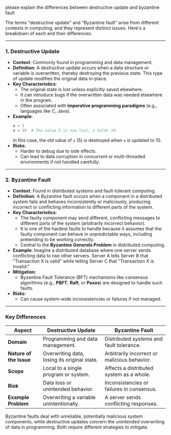 please explain the differences between destructive update and byzantine fault


The terms "destructive update" and "Byzantine fault" arise from different contexts in computing, and they represent distinct issues. Here's a breakdown of each and their differences:

---

### **1. Destructive Update**
- **Context**: Commonly found in programming and data management.
- **Definition**: A destructive update occurs when a data structure or variable is overwritten, thereby destroying the previous state. This type of update modifies the original data in-place.
- **Key Characteristics**:
  - The original state is lost unless explicitly saved elsewhere.
  - It can introduce bugs if the overwritten data was needed elsewhere in the program.
  - Often associated with **imperative programming paradigms** (e.g., languages like C, Java).
- **Example**:
  ```python
  x = 5
  x = 10  # The value 5 is now lost; x holds 10.
  ```
  In this case, the old value of `x` (5) is destroyed when `x` is updated to 10.
- **Risks**:
  - Harder to debug due to side effects.
  - Can lead to data corruption in concurrent or multi-threaded environments if not handled carefully.

---

### **2. Byzantine Fault**
- **Context**: Found in distributed systems and fault-tolerant computing.
- **Definition**: A Byzantine fault occurs when a component in a distributed system fails and behaves inconsistently or maliciously, producing incorrect or conflicting information to different parts of the system.
- **Key Characteristics**:
  - The faulty component may send different, conflicting messages to different parts of the system (arbitrarily incorrect behavior).
  - It is one of the hardest faults to handle because it assumes that the faulty component can behave in unpredictable ways, including pretending to be working correctly.
  - Central to the **Byzantine Generals Problem** in distributed computing.
- **Example**:
  Imagine a distributed database where one server sends conflicting data to two other servers. Server A tells Server B that "Transaction X is valid" while telling Server C that "Transaction X is invalid."
- **Mitigation**:
  - Byzantine Fault Tolerance (BFT) mechanisms like consensus algorithms (e.g., **PBFT**, **Raft**, or **Paxos**) are designed to handle such faults.
- **Risks**:
  - Can cause system-wide inconsistencies or failures if not managed.

---

### **Key Differences**
| **Aspect**                | **Destructive Update**                     | **Byzantine Fault**                      |
|----------------------------|--------------------------------------------|------------------------------------------|
| **Domain**                 | Programming and data management.          | Distributed systems and fault tolerance. |
| **Nature of the Issue**    | Overwriting data, losing its original state. | Arbitrarily incorrect or malicious behavior. |
| **Scope**                  | Local to a single program or system.       | Affects a distributed system as a whole. |
| **Risk**                   | Data loss or unintended behavior.          | Inconsistencies or failures in consensus. |
| **Example Problem**        | Overwriting a variable unintentionally.    | A server sends conflicting responses.    |

Byzantine faults deal with unreliable, potentially malicious system components, while destructive updates concern the unintended overwriting of data in programming. Both require different strategies to mitigate.

